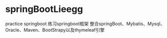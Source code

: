 # springBootLieegg
practice springboot
练习springboot框架
整合springBoot、Mybatis、Mysql、Oracle、Maven、BootStrapy以及thymeleaf引擎
